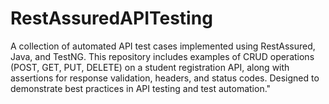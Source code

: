 # RestAssuredAPITesting
A collection of automated API test cases implemented using RestAssured, Java, and TestNG. This repository includes examples of CRUD operations (POST, GET, PUT, DELETE) on a student registration API, along with assertions for response validation, headers, and status codes. Designed to demonstrate best practices in API testing and test automation."
